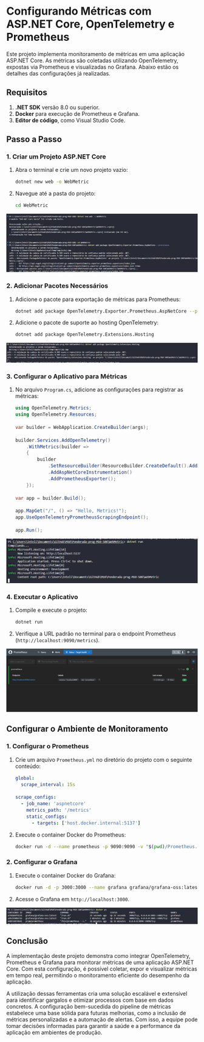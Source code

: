 # Configurando Métricas com ASP.NET Core, OpenTelemetry e Prometheus

Este projeto implementa monitoramento de métricas em uma aplicação ASP.NET Core. As métricas são coletadas utilizando OpenTelemetry, expostas via Prometheus e visualizadas no Grafana. Abaixo estão os detalhes das configurações já realizadas.


## Requisitos

1. **.NET SDK** versão 8.0 ou superior.
2. **Docker** para execução de Prometheus e Grafana.
3. **Editor de código**, como Visual Studio Code.


## Passo a Passo

### 1. Criar um Projeto ASP.NET Core

1. Abra o terminal e crie um novo projeto vazio:
   ```bash
   dotnet new web -o WebMetric
   ```
2. Navegue até a pasta do projeto:
   ```bash
   cd WebMetric
   ```
![alt text](imgs/setup.png)

### 2. Adicionar Pacotes Necessários

1. Adicione o pacote para exportação de métricas para Prometheus:
   ```bash
   dotnet add package OpenTelemetry.Exporter.Prometheus.AspNetCore --prerelease
   ```
2. Adicione o pacote de suporte ao hosting OpenTelemetry:
   ```bash
   dotnet add package OpenTelemetry.Extensions.Hosting
   ```

![alt text](imgs/setup2.png)

### 3. Configurar o Aplicativo para Métricas

1. No arquivo `Program.cs`, adicione as configurações para registrar as métricas:
   ```csharp
   using OpenTelemetry.Metrics;
   using OpenTelemetry.Resources;

   var builder = WebApplication.CreateBuilder(args);

   builder.Services.AddOpenTelemetry()
       .WithMetrics(builder =>
       {
           builder
               .SetResourceBuilder(ResourceBuilder.CreateDefault().AddService("WebMetric"))
               .AddAspNetCoreInstrumentation()
               .AddPrometheusExporter();
       });

   var app = builder.Build();

   app.MapGet("/", () => "Hello, Metrics!");
   app.UseOpenTelemetryPrometheusScrapingEndpoint();

   app.Run();
   ```

![alt text](imgs/compilando.png)

### 4. Executar o Aplicativo

1. Compile e execute o projeto:
   ```bash
   dotnet run
   ```
2. Verifique a URL padrão no terminal para o endpoint Prometheus (`http://localhost:9090/metrics`).

![alt text](imgs/prometheus.png)

## Configurar o Ambiente de Monitoramento

### 1. Configurar o Prometheus

1. Crie um arquivo `Prometheus.yml` no diretório do projeto com o seguinte conteúdo:
   ```yaml
   global:
     scrape_interval: 15s

   scrape_configs:
     - job_name: 'aspnetcore'
       metrics_path: '/metrics'
       static_configs:
         - targets: ['host.docker.internal:5137']
   ```
2. Execute o container Docker do Prometheus:
   ```bash
   docker run -d --name prometheus -p 9090:9090 -v "$(pwd)/Prometheus.yml:/etc/prometheus/prometheus.yml" prom/prometheus
   ```

### 2. Configurar o Grafana

1. Execute o container Docker do Grafana:
   ```bash
   docker run -d -p 3000:3000 --name grafana grafana/grafana-oss:latest
   ```
2. Acesse o Grafana em `http://localhost:3000`.

![alt text](imgs/grafana.png)

## Conclusão 

A implementação deste projeto demonstra como integrar OpenTelemetry, Prometheus e Grafana para monitorar métricas de uma aplicação ASP.NET Core. Com esta configuração, é possível coletar, expor e visualizar métricas em tempo real, permitindo o monitoramento eficiente do desempenho da aplicação.

A utilização dessas ferramentas cria uma solução escalável e extensível para identificar gargalos e otimizar processos com base em dados concretos. A configuração bem-sucedida do pipeline de métricas estabelece uma base sólida para futuras melhorias, como a inclusão de métricas personalizadas e a automação de alertas. Com isso, a equipe pode tomar decisões informadas para garantir a saúde e a performance da aplicação em ambientes de produção.
